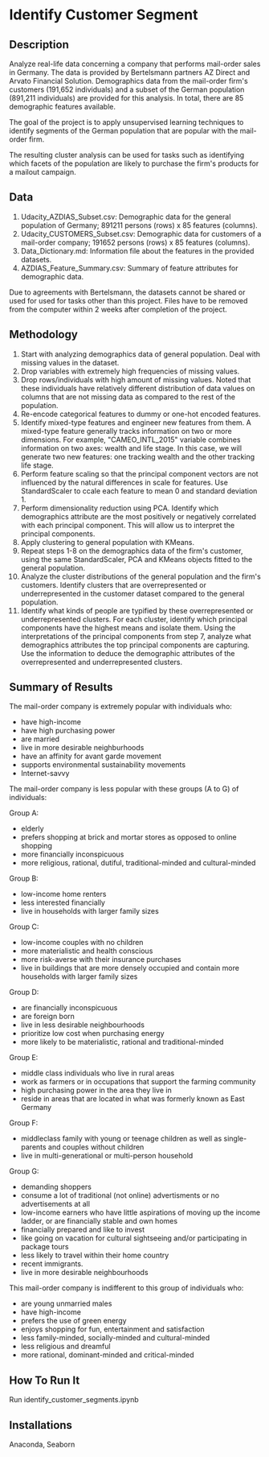 # Identify Customer Segment

## Description
Analyze real-life data concerning a company that performs mail-order sales in Germany. The data is provided by Bertelsmann partners AZ Direct and Arvato Financial Solution. Demographics data from the mail-order firm's customers (191,652 individuals) and a subset of the German population (891,211 individuals) are provided for this analysis. In total, there are 85 demographic features available. 

The goal of the project is to apply unsupervised learning techniques to identify segments of the German population that are popular with the mail-order firm.

The resulting cluster analysis can be used for tasks such as identifying which facets of the population are likely to purchase the firm's products for a mailout campaign. 

## Data
1. Udacity_AZDIAS_Subset.csv: Demographic data for the general population of Germany; 891211 persons (rows) x 85 features (columns).
2. Udacity_CUSTOMERS_Subset.csv: Demographic data for customers of a mail-order company; 191652 persons (rows) x 85 features (columns).
3. Data_Dictionary.md: Information file about the features in the provided datasets.
4. AZDIAS_Feature_Summary.csv: Summary of feature attributes for demographic data.

Due to agreements with Bertelsmann, the datasets cannot be shared or used for used for tasks other than this project. Files have to be removed from the computer within 2 weeks after completion of the project.

## Methodology
1. Start with analyzing demographics data of general population. Deal with missing values in the dataset.
2. Drop variables with extremely high frequencies of missing values.
3. Drop rows/individuals with high amount of missing values. Noted that these individuals have relatively different distribution of data values on columns that are not missing data as compared to the rest of the population.
4. Re-encode categorical features to dummy or one-hot encoded features.
5. Identify mixed-type features and engineer new features from them. A mixed-type feature generally tracks information on two or more dimensions. For example, "CAMEO_INTL_2015" variable combines information on two axes: wealth and life stage. In this case, we will generate two new features: one tracking wealth and the other tracking life stage.
6. Perform feature scaling so that the principal component vectors are not influenced by the natural differences in scale for features. Use StandardScaler to ccale each feature to mean 0 and standard deviation 1.
7. Perform dimensionality reduction using PCA. Identify which demographics attribute are the most positively or negatively correlated with each principal component. This will allow us to interpret the principal components.
8. Apply clustering to general population with KMeans.
9. Repeat steps 1-8 on the demographics data of the firm's customer, using the same StandardScaler, PCA and KMeans objects fitted to the general population.
10. Analyze the cluster distributions of the general population and the firm's customers. Identify clusters that are overrepresented or underrepresented in the customer dataset compared to the general population.
11. Identify what kinds of people are typified by these overrepresented or underrepresented clusters. For each cluster, identify which principal components have the highest means and isolate them. Using the interpretations of the principal components from step 7, analyze what demographics attributes the top principal components are capturing. Use the information to deduce the demographic attributes of the overrepresented and underrepresented clusters.

## Summary of Results
The mail-order company is extremely popular with individuals who:
 - have high-income
 - have high purchasing power
 - are married
 - live in more desirable neighburhoods
 - have an affinity for avant garde movement
 - supports environmental sustainability movements
 - Internet-savvy

The mail-order company is less popular with these groups (A to G) of individuals:

  Group A:
  - elderly
  - prefers shopping at brick and mortar stores as opposed to online shopping
  - more financially inconspicuous
  - more religious, rational, dutiful, traditional-minded and cultural-minded

  Group B:
  - low-income home renters
  - less interested financially
  - live in households with larger family sizes

  Group C:
  - low-income couples with no children
  - more materialistic and health conscious
  - more risk-averse with their insurance purchases
  - live in buildings that are more densely occupied and contain more households with larger family sizes

  Group D:
  - are financially inconspicuous
  - are foreign born
  - live in less desirable neighbourhoods
  - prioritize low cost when purchasing energy
  - more likely to be materialistic, rational and traditional-minded

  Group E:
  - middle class individuals who live in rural areas
  - work as farmers or in occupations that support the farming community
  - high purchasing power in the area they live in
  - reside in areas that are located in what was formerly known as East Germany

  Group F:
  - middleclass family with young or teenage children as well as single-parents and couples without children
  - live in multi-generational or multi-person household

  Group G:
  - demanding shoppers
  - consume a lot of traditional (not online) advertisments or no advertisements at all
  - low-income earners who have little aspirations of moving up the income ladder, or are financially stable and own homes
  - financially prepared and like to invest
  - like going on vacation for cultural sightseeing and/or participating in package tours
  - less likely to travel within their home country
  - recent immigrants.
  - live in more desirable neighbourhoods

This mail-order company is indifferent to this group of individuals who:
 - are young unmarried males
 - have high-income
 - prefers the use of green energy
 - enjoys shopping for fun, entertainment and satisfaction
 - less family-minded, socially-minded and cultural-minded
 - less religious and dreamful
 - more rational, dominant-minded and critical-minded

## How To Run It
Run identify_customer_segments.ipynb

## Installations
Anaconda, Seaborn

